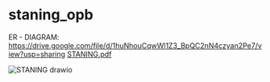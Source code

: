 # staning_opb

ER - DIAGRAM: https://drive.google.com/file/d/1huNhouCqwWl1Z3_BpQC2nN4czyan2Pe7/view?usp=sharing
[STANING.pdf](https://github.com/timdolenc/staning_opb/files/11169723/STANING.pdf)

![STANING drawio](https://user-images.githubusercontent.com/82813471/230354922-341c8824-6f70-40ae-ab43-f2d05101ae9a.png)
